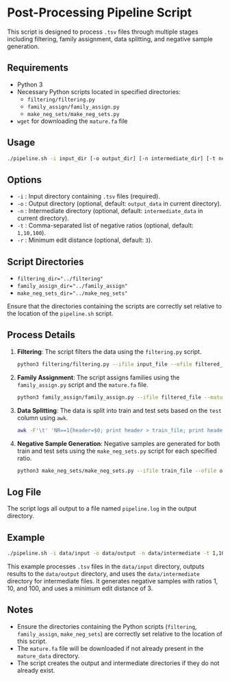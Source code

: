 
# Post-Processing Pipeline Script

This script is designed to process `.tsv` files through multiple stages including filtering, family assignment, data splitting, and negative sample generation. 

## Requirements
- Python 3
- Necessary Python scripts located in specified directories:
  - `filtering/filtering.py`
  - `family_assign/family_assign.py`
  - `make_neg_sets/make_neg_sets.py`
- `wget` for downloading the `mature.fa` file

## Usage
```bash
./pipeline.sh -i input_dir [-o output_dir] [-n intermediate_dir] [-t neg_ratios] [-r min_edit_distance]
```

## Options
- `-i` : Input directory containing `.tsv` files (required).
- `-o` : Output directory (optional, default: `output_data` in current directory).
- `-n` : Intermediate directory (optional, default: `intermediate_data` in current directory).
- `-t` : Comma-separated list of negative ratios (optional, default: `1,10,100`).
- `-r` : Minimum edit distance (optional, default: `3`).

## Script Directories
- `filtering_dir="../filtering"`
- `family_assign_dir="../family_assign"`
- `make_neg_sets_dir="../make_neg_sets"`

Ensure that the directories containing the scripts are correctly set relative to the location of the `pipeline.sh` script.

## Process Details
1. **Filtering**: The script filters the data using the `filtering.py` script.
   ```bash
   python3 filtering/filtering.py --ifile input_file --ofile filtered_file
   ```
   
2. **Family Assignment**: The script assigns families using the `family_assign.py` script and the `mature.fa` file.
   ```bash
   python3 family_assign/family_assign.py --ifile filtered_file --mature mature_file --ofile family_assigned_file
   ```

3. **Data Splitting**: The data is split into train and test sets based on the `test` column using `awk`.
   ```bash
   awk -F'\t' 'NR==1{header=$0; print header > train_file; print header > test_file} NR>1{if($5=="False"){print > train_file} else {print > test_file}}' family_assigned_file
   ```

4. **Negative Sample Generation**: Negative samples are generated for both train and test sets using the `make_neg_sets.py` script for each specified ratio.
   ```bash
   python3 make_neg_sets/make_neg_sets.py --ifile train_file --ofile output_file --neg_ratio ratio --min_edit_distance min_edit_distance
   ```

## Log File
The script logs all output to a file named `pipeline.log` in the output directory.

## Example
```bash
./pipeline.sh -i data/input -o data/output -n data/intermediate -t 1,10,100 -r 3
```

This example processes `.tsv` files in the `data/input` directory, outputs results to the `data/output` directory, and uses the `data/intermediate` directory for intermediate files. It generates negative samples with ratios 1, 10, and 100, and uses a minimum edit distance of 3.

## Notes
- Ensure the directories containing the Python scripts (`filtering`, `family_assign`, `make_neg_sets`) are correctly set relative to the location of this script.
- The `mature.fa` file will be downloaded if not already present in the `mature_data` directory.
- The script creates the output and intermediate directories if they do not already exist.
